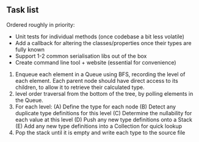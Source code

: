 
## Task list

Ordered roughly in priority:

- Unit tests for individual methods (once codebase a bit less volatile)
- Add a callback for altering the classes/properties once their types are fully known
- Support 1-2 common serialisation libs out of the box
- Create command line tool + website (essential for convenience)



1. Enqueue each element in a Queue using BFS, recording the level of each element. Each parent node should have direct access to its children, to allow it to retrieve their calculated type. 
2. level order traversal from the bottom of the tree, by polling elements in the Queue.
3. For each level:
    (A) Define the type for each node
    (B) Detect any duplicate type definitions for this level
    (C) Determine the nullability for each value at this level
    (D) Push any new type definitions onto a Stack
    (E) Add any new type definitions into a Collection for quick lookup
4. Pop the stack until it is empty and write each type to the source file